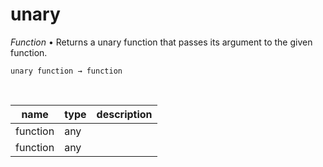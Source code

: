 # unary

_Function_ &bull; Returns a unary function that passes its argument to the given function.

<pre><code>unary function &rarr; function</code></pre>
<br>

| name | type | description |
|------|------|-------------|
|function|any||
|function|any||



